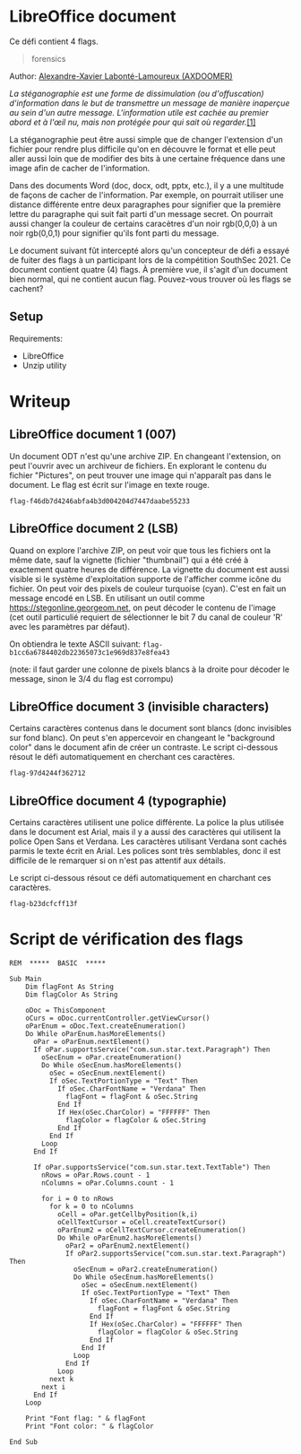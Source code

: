 # LibreOffice document

Ce défi contient 4 flags.

> forensics

Author: [Alexandre-Xavier Labonté-Lamoureux (AXDOOMER)](https://github.com/axdoomer)

_La stéganographie est une forme de dissimulation (ou d'offuscation) d'information dans le but de transmettre un message de manière inaperçue au sein d'un autre message. L'information utile est cachée au premier abord et à l'œil nu, mais non protégée pour qui sait où regarder._[[1]](https://www.nomios.fr/actualite/steganographie/)

La stéganographie peut être aussi simple que de changer l'extension d'un fichier pour rendre plus difficile qu'on en découvre le format et elle peut aller aussi loin que de modifier des bits à une certaine fréquence dans une image afin de cacher de l'information. 

Dans des documents Word (doc, docx, odt, pptx, etc.), il y a une multitude de façons de cacher de l'information. Par exemple, on pourrait utiliser une distance différente entre deux paragraphes pour signifier que la première lettre du paragraphe qui suit fait parti d'un message secret. On pourrait aussi changer la couleur de certains caracètres d'un noir rgb(0,0,0) à un noir rgb(0,0,1) pour signifier qu'ils font parti du message.

Le document suivant fût intercepté alors qu'un concepteur de défi a essayé de fuiter des flags à un participant lors de la compétition SouthSec 2021. Ce document contient quatre (4) flags. À première vue, il s'agit d'un document bien normal, qui ne contient aucun flag. Pouvez-vous trouver où les flags se cachent?

## Setup

Requirements:
- LibreOffice
- Unzip utility

# Writeup

## LibreOffice document 1 (007)

Un document ODT n'est qu'une archive ZIP. En changeant l'extension, on peut l'ouvrir avec un archiveur de fichiers. En explorant le contenu du fichier "Pictures", on peut trouver une image qui n'apparaît pas dans le document. Le flag est écrit sur l'image en texte rouge. 

`flag-f46db7d4246abfa4b3d004204d7447daabe55233`

## LibreOffice document 2 (LSB)

Quand on explore l'archive ZIP, on peut voir que tous les fichiers ont la même date, sauf la vignette (fichier "thumbnail") qui a été créé à exactement quatre heures de différence. La vignette du document est aussi visible si le système d'exploitation supporte de l'afficher comme icône du fichier. On peut voir des pixels de couleur turquoise (cyan). C'est en fait un message encodé en LSB. En utilisant un outil comme https://stegonline.georgeom.net, on peut décoder le contenu de l'image (cet outil particulié requiert de sélectionner le bit 7 du canal de couleur 'R' avec les paramètres par défaut). 

On obtiendra le texte ASCII suivant: `flag-b1cc6a6784402db22365073c1e969d837e8fea43`

(note: il faut garder une colonne de pixels blancs à la droite pour décoder le message, sinon le 3/4 du flag est corrompu)

## LibreOffice document 3 (invisible characters)

Certains caractères contenus dans le document sont blancs (donc invisibles sur fond blanc). On peut s'en appercevoir en changeant le "background color" dans le document afin de créer un contraste. Le script ci-dessous résout le défi automatiquement en cherchant ces caractères. 

`flag-97d4244f362712`

## LibreOffice document 4 (typographie)

Certains caractères utilisent une police différente. La police la plus utilisée dans le document est Arial, mais il y a aussi des caractères qui utilisent la police Open Sans et Verdana. Les caractères utilisant Verdana sont cachés parmis le texte écrit en Arial. Les polices sont très semblables, donc il est difficile de le remarquer si on n'est pas attentif aux détails. 

Le script ci-dessous résout ce défi automatiquement en charchant ces caractères. 

`flag-b23dcfcff13f`

# Script de vérification des flags

```
REM  *****  BASIC  *****

Sub Main
    Dim flagFont As String
    Dim flagColor As String

    oDoc = ThisComponent
    oCurs = oDoc.currentController.getViewCursor()
    oParEnum = oDoc.Text.createEnumeration()
    Do While oParEnum.hasMoreElements()
      oPar = oParEnum.nextElement()
      If oPar.supportsService("com.sun.star.text.Paragraph") Then
        oSecEnum = oPar.createEnumeration()
        Do While oSecEnum.hasMoreElements()
          oSec = oSecEnum.nextElement()
          If oSec.TextPortionType = "Text" Then
            If oSec.CharFontName = "Verdana" Then
              flagFont = flagFont & oSec.String
            End If
            If Hex(oSec.CharColor) = "FFFFFF" Then
              flagColor = flagColor & oSec.String
            End If
          End If
        Loop
      End If
      
      If oPar.supportsService("com.sun.star.text.TextTable") Then
        nRows = oPar.Rows.count - 1
        nColumns = oPar.Columns.count - 1
        
        for i = 0 to nRows
          for k = 0 to nColumns
            oCell = oPar.getCellbyPosition(k,i)
            oCellTextCursor = oCell.createTextCursor()
            oParEnum2 = oCellTextCursor.createEnumeration() 
            Do While oParEnum2.hasMoreElements()
              oPar2 = oParEnum2.nextElement()
              If oPar2.supportsService("com.sun.star.text.Paragraph") Then
                oSecEnum = oPar2.createEnumeration()
                Do While oSecEnum.hasMoreElements()
                  oSec = oSecEnum.nextElement()
                  If oSec.TextPortionType = "Text" Then
                    If oSec.CharFontName = "Verdana" Then
                      flagFont = flagFont & oSec.String
                    End If
                    If Hex(oSec.CharColor) = "FFFFFF" Then
                      flagColor = flagColor & oSec.String
                    End If
                  End If
                Loop
              End If
            Loop
          next k
        next i
      End If
    Loop
    
    Print "Font flag: " & flagFont
    Print "Font color: " & flagColor

End Sub

```
